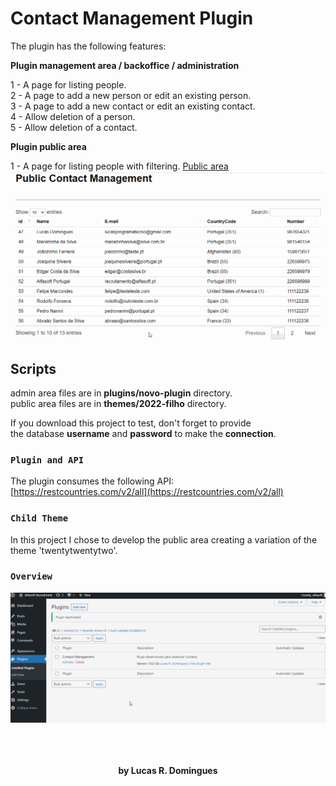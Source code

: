 <h1>Contact Management Plugin</h1>

The plugin has the following features:

<b>Plugin management area / backoffice / administration</b>

1 - A page for listing people.<br>
2 - A page to add a new person or edit an existing person.<br>
3 - A page to add a new contact or edit an existing contact.<br>
4 - Allow deletion of a person.<br>
5 - Allow deletion of a contact.<br>

<b>Plugin public area</b>

1 - A page for listing people with filtering.
<a href="https://lucasdomingues.eu1.alfasoft.pt/contact-management/" target="_blank">Public area</a>
![overview](https://github.com/lrdomingues/wordpress-plugin/blob/master/public-overview-plugin.gif)

## Scripts
admin area files are in <b>plugins/novo-plugin</b> directory.<br>
public area files are in <b>themes/2022-filho</b> directory.<br>

If you download this project to test, don't forget to provide<br>
the database <b>username</b> and <b>password</b> to make the <b>connection</b>.

### `Plugin and API`
The plugin consumes the following API:<br/>
[https://restcountries.com/v2/all](https://restcountries.com/v2/all)

### `Child Theme`
In this project I chose to develop the public area creating a variation of the theme 'twentytwentytwo'.

### `Overview`
![overview](https://github.com/lrdomingues/wordpress-plugin/blob/master/overview-plugin.gif)
<br/><br/><br/><br/>
<p align="center"><b>by Lucas R. Domingues</b></p>
